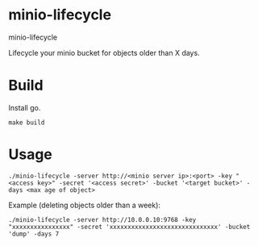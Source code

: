 # minio-lifecycle
minio-lifecycle

Lifecycle your minio bucket for objects older than X days.

# Build

Install go.

`make build`

# Usage

`./minio-lifecycle -server http://<minio server ip>:<port> -key "<access key>" -secret '<access secret>' -bucket '<target bucket>' -days <max age of object>`

Example (deleting objects older than a week):

`./minio-lifecycle -server http://10.0.0.10:9768 -key "xxxxxxxxxxxxxxxx" -secret 'xxxxxxxxxxxxxxxxxxxxxxxxxxxxxx' -bucket 'dump' -days 7`